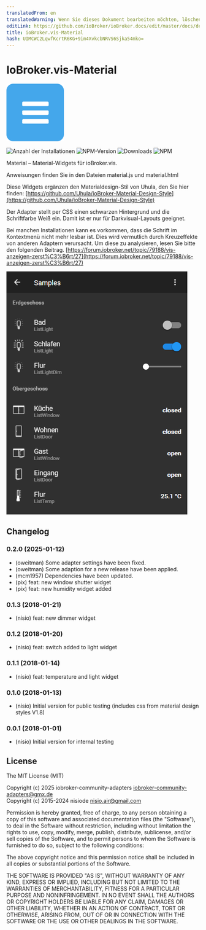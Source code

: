 ```yaml
---
translatedFrom: en
translatedWarning: Wenn Sie dieses Dokument bearbeiten möchten, löschen Sie bitte das Feld "translationsFrom". Andernfalls wird dieses Dokument automatisch erneut übersetzt
editLink: https://github.com/ioBroker/ioBroker.docs/edit/master/docs/de/adapterref/iobroker.vis-material/README.md
title: ioBroker.vis-Material
hash: UIMCWC2LqwfKcrtR6KG+9im4XvkcbNRVS6Sjka54mko=
---
```

# IoBroker.vis-Material
![Logo](../../../en/adapterref/iobroker.vis-material/admin/material.png)

![Anzahl der Installationen](http://iobroker.live/badges/vis-material-stable.svg)
![NPM-Version](http://img.shields.io/npm/v/iobroker.vis-material.svg)
![Downloads](https://img.shields.io/npm/dm/iobroker.vis-material.svg)
![NPM](https://nodei.co/npm/iobroker.vis-material.png?downloads=true)

Material – Material-Widgets für ioBroker.vis.

Anweisungen finden Sie in den Dateien material.js und material.html

Diese Widgets ergänzen den Materialdesign-Stil von Uhula, den Sie hier finden: [https://github.com/Uhula/ioBroker-Material-Design-Style](https://github.com/Uhula/ioBroker-Material-Design-Style)

Der Adapter stellt per CSS einen schwarzen Hintergrund und die Schriftfarbe Weiß ein. Damit ist er nur für Darkvisual-Layouts geeignet.

Bei manchen Installationen kann es vorkommen, dass die Schrift im Kontextmenü nicht mehr lesbar ist. Dies wird vermutlich durch Kreuzeffekte von anderen Adaptern verursacht. Um diese zu analysieren, lesen Sie bitte den folgenden Beitrag.
[https://forum.iobroker.net/topic/79188/vis-anzeigen-zerst%C3%B6rt/27](https://forum.iobroker.net/topic/79188/vis-anzeigen-zerst%C3%B6rt/27)

![Beispiel](../../../en/adapterref/iobroker.vis-material/img/widgets.png)

<!-- Platzhalter für die nächste Version (am Anfang der Zeile):

### **IN ARBEIT** -->

## Changelog

### 0.2.0 (2025-01-12)

- (oweitman) Some adapter settings have been fixed.
- (oweitman) Some adaption for a new release have been applied.
- (mcm1957) Dependencies have been updated.
- (pix) feat: new window shutter widget
- (pix) feat: new humidity widget added

### 0.1.3 (2018-01-21)

- (nisio) feat: new dimmer widget

### 0.1.2 (2018-01-20)

- (nisio) feat: switch added to light widget

### 0.1.1 (2018-01-14)

- (nisio) feat: temperature and light widget

### 0.1.0 (2018-01-13)

- (nisio) Initial version for public testing (includes css from material design styles V1.8)

### 0.0.1 (2018-01-01)

- (nisio) Initial version for internal testing

## License

The MIT License (MIT)

Copyright (c) 2025 iobroker-community-adapters <iobroker-community-adapters@gmx.de>  
Copyright (c) 2015-2024 nisiode <nisio.air@gmail.com>

Permission is hereby granted, free of charge, to any person obtaining a copy
of this software and associated documentation files (the "Software"), to deal
in the Software without restriction, including without limitation the rights
to use, copy, modify, merge, publish, distribute, sublicense, and/or sell
copies of the Software, and to permit persons to whom the Software is
furnished to do so, subject to the following conditions:

The above copyright notice and this permission notice shall be included in all
copies or substantial portions of the Software.

THE SOFTWARE IS PROVIDED "AS IS", WITHOUT WARRANTY OF ANY KIND, EXPRESS OR
IMPLIED, INCLUDING BUT NOT LIMITED TO THE WARRANTIES OF MERCHANTABILITY,
FITNESS FOR A PARTICULAR PURPOSE AND NONINFRINGEMENT. IN NO EVENT SHALL THE
AUTHORS OR COPYRIGHT HOLDERS BE LIABLE FOR ANY CLAIM, DAMAGES OR OTHER
LIABILITY, WHETHER IN AN ACTION OF CONTRACT, TORT OR OTHERWISE, ARISING FROM,
OUT OF OR IN CONNECTION WITH THE SOFTWARE OR THE USE OR OTHER DEALINGS IN THE
SOFTWARE.